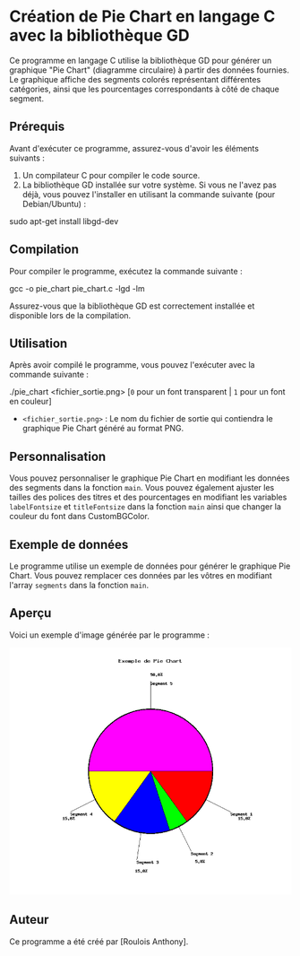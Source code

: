 # Création de Pie Chart en langage C avec la bibliothèque GD

Ce programme en langage C utilise la bibliothèque GD pour générer un graphique "Pie Chart" (diagramme circulaire) à partir des données fournies. Le graphique affiche des segments colorés représentant différentes catégories, ainsi que les pourcentages correspondants à côté de chaque segment.

## Prérequis

Avant d'exécuter ce programme, assurez-vous d'avoir les éléments suivants :

1. Un compilateur C pour compiler le code source.
2. La bibliothèque GD installée sur votre système. Si vous ne l'avez pas déjà, vous pouvez l'installer en utilisant la commande suivante (pour Debian/Ubuntu) :

sudo apt-get install libgd-dev


## Compilation

Pour compiler le programme, exécutez la commande suivante :

gcc -o pie_chart pie_chart.c -lgd -lm


Assurez-vous que la bibliothèque GD est correctement installée et disponible lors de la compilation.

## Utilisation

Après avoir compilé le programme, vous pouvez l'exécuter avec la commande suivante :

./pie_chart <fichier_sortie.png> [`0` pour un font transparent | `1` pour un font en couleur]


- `<fichier_sortie.png>` : Le nom du fichier de sortie qui contiendra le graphique Pie Chart généré au format PNG.

## Personnalisation

Vous pouvez personnaliser le graphique Pie Chart en modifiant les données des segments dans la fonction `main`. Vous pouvez également ajuster les tailles des polices des titres et des pourcentages en modifiant les variables `labelFontsize` et `titleFontsize` dans la fonction `main` ainsi que changer la couleur du font dans CustomBGColor.

## Exemple de données

Le programme utilise un exemple de données pour générer le graphique Pie Chart. Vous pouvez remplacer ces données par les vôtres en modifiant l'array `segments` dans la fonction `main`.

## Aperçu

Voici un exemple d'image générée par le programme :

![Exemple de Pie Chart](./Pie-Chart/out.png)

## Auteur

Ce programme a été créé par [Roulois Anthony].

